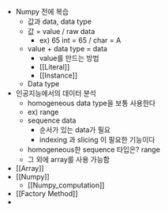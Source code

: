 - Numpy 전에 복습
	- 값과 data, data type
	- 값 = value / raw data
		- ex) 65 int = 65 / char = A
	- value + data type = data
		- value를 만드는 방법
		- [[Literal]]
		- [[Instance]]
	- Data type
- 인공지능에서의 데이터 분석
	- homogeneous data type을 보통 사용한다
	- ex) range
	- sequence data
		- 순서가 있는 data가 필요
		- indexing 과 slicing 이 필요한 기능이다
	- homogeneous한 sequence 타입은? range
	- 그 외에 array를 사용 가능함
- [[Array]]
- [[Numpy]]
	- [[Numpy_computation]]
- [[Factory Method]]
-